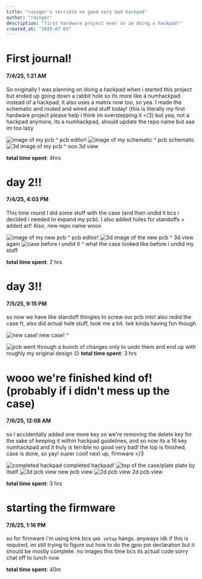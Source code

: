 ```yaml
---
title: "rainger's terrible no good very bad hackpad"
author: "rainger"
description: "first hardware project ever so im doing a hackpad!"
created_at: "2025-07-03"
---
```


# First journal!
#### 7/4/25, 1:21 AM
So originally I was planning on doing a hackpad when i started this project but ended up going down a rabbit hole so its more like a numhackpad instead of a hackpad, it also uses a matrix now too, so yea. I made the schematic and routed and wired and stuff today! (this is literally my first hardware project please help i think im overstepping it </3)
but yea, not a hackpad anymore, its a numhackpad, should update the repo name but aaa im too lazy

![image of my pcb](<images/Screenshot 2025-07-04 at 1.23.08 AM.png>)
^ pcb editor!
![image of my schematic](<images/Screenshot 2025-07-04 at 1.23.35 AM.png>)
^ pcb schematic
![3d image of my pcb](<images/Screenshot 2025-07-04 at 1.24.19 AM.png>)
^ ooo 3d view

**total time spent**: 4hrs

# day 2!!

#### 7/4/25, 4:03 PM
This time round I did some stuff with the case (and then undid it bcs i decided i needed to expand my pcb). I also added holes for standoffs + added art!
Also, new repo name wooo

![image of my new pcb](<images/Screenshot 2025-07-04 at 4.04.46 PM.png>)
^ pcb editor!
![3d image of the new pcb](<images/Screenshot 2025-07-04 at 4.06.03 PM.png>)
^ 3d view again
![case before i undid it](<images/Screenshot 2025-07-04 at 4.07.48 PM.png>)
^ what the case looked like before i undid my stuff

**total time spent**: 2 hrs

# day 3!!

#### 7/5/25, 9:15 PM
so now we have like standoff thingies to screw our pcb into! also redid the case fr, also did actual hole stuff, took me a bit. lwk kinda having fun though


![new case!](<images/Screenshot 2025-07-05 at 9.16.04 PM.png>)
new case! ^

![pcb](<images/Screenshot 2025-07-05 at 9.16.43 PM.png>)
went through a bunch of changes only to undo them and end up with roughly my original design 😔
**total time spent**: 3 hrs

# wooo we're finished kind of! (probably if i didn't mess up the case)
#### 7/6/25, 12:08 AM

so i accidentally added one more key so we're removing the delete key for the sake of keeping it within hackpad guidelines, and so now its a 16 key numhackpad and it truly is terrible no good very bad! the top is finished, case is done, so yay! super cool! next up, firmware </3

![completed hackpad](<images/Screenshot 2025-07-06 at 12.09.12 AM.png>)
completed hackpad!
![top of the case/plate](<images/Screenshot 2025-07-06 at 12.09.57 AM.png>)
plate by itself
![3d pcb view](<images/Screenshot 2025-07-06 at 12.10.26 AM.png>)
new pcb view
![2d pcb view](<images/Screenshot 2025-07-06 at 12.10.52 AM.png>)
2d pcb view

**total time spent**: 3 hrs

# starting the firmware
#### 7/6/25, 1:16 PM

so for firmware i'm using kmk bcs `qmk setup` hangs. anyways idk if this is required, im still trying to figure out how to do the gpio pin declaration but it should be mostly complete. no images this time bcs its actual code sorry chat
off to lunch now

**total time spent**: 40m

